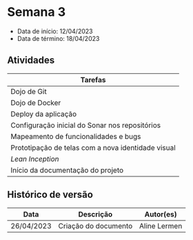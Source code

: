 # Semana 3

- Data de início: 12/04/2023
- Data de término: 18/04/2023


## Atividades
|Tarefas|
|-------|
|Dojo de Git|
|Dojo de Docker|
|Deploy da aplicação|
|Configuração inicial do Sonar nos repositórios|
|Mapeamento de funcionalidades e bugs|
|Prototipação de telas com a nova identidade visual|
|*Lean Inception*|
|Início da documentação do projeto|


## Histórico de versão

|**Data**|**Descrição**|**Autor(es)**|
|--------|-------------|--------------|
| 26/04/2023 | Criação do documento | Aline Lermen |

